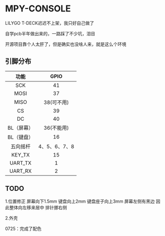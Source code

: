 # MPY-CONSOLE
LILYGO T-DECK迟迟不上架，我只好自己做了

自学pcb半年做出来的，一路踩了不少坑，泪目

开源项目靠个人太肝了，但是确实也没啥人来，就是这么个环境

## 引脚分布

|    功能    |     GPIO      |
| :--------: | :-----------: |
|    SCK     |      41       |
|    MOSI    |      37       |
|    MISO    |  38(可不用)   |
|     CS     |      39       |
|     DC     |      40       |
| BL（屏幕） |  36(不能用)   |
| BL（键盘） |      16       |
|  五向摇杆  | 4、5、6、7、8 |
|   KEY_TX   |      15       |
|  UART_TX   |       1       |
|  UART_RX   |       2       |

## TODO

1.位置修正 屏幕向下1.5mm 键盘向上2mm  键盘座子向上3mm  屏幕左侧有黑边 因此整体向左移来居中 排针挪右侧

2.外壳



0725：完成了配色
